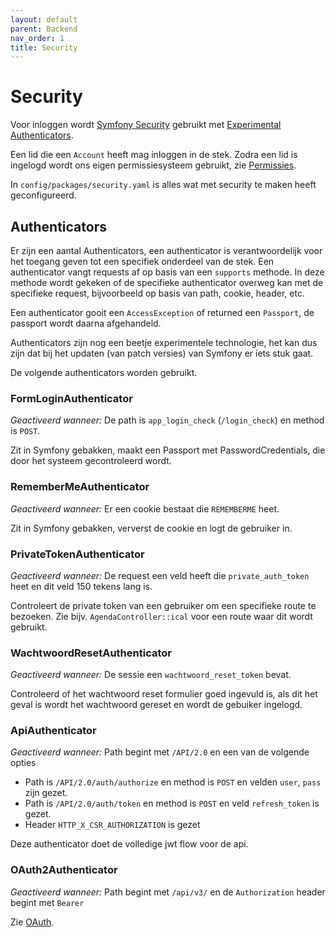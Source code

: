 ```yaml
---
layout: default
parent: Backend
nav_order: 1
title: Security
---
```


# Security

Voor inloggen wordt [Symfony Security](https://symfony.com/doc/current/security.html) gebruikt met [Experimental Authenticators](https://symfony.com/doc/current/security/experimental_authenticators.html).

Een lid die een `Account` heeft mag inloggen in de stek. Zodra een lid is ingelogd wordt ons eigen permissiesysteem gebruikt, zie [Permissies](permissies.md).

In `config/packages/security.yaml` is alles wat met security te maken heeft geconfigureerd.

## Authenticators

Er zijn een aantal Authenticators, een authenticator is verantwoordelijk voor het toegang geven tot een specifiek onderdeel van de stek. Een authenticator vangt requests af op basis van een `supports` methode. In deze methode wordt gekeken of de specifieke authenticator overweg kan met de specifieke request, bijvoorbeeld op basis van path, cookie, header, etc.

Een authenticator gooit een `AccessException` of returned een `Passport`, de passport wordt daarna afgehandeld.

Authenticators zijn nog een beetje experimentele technologie, het kan dus zijn dat bij het updaten (van patch versies) van Symfony er iets stuk gaat.

De volgende authenticators worden gebruikt.

### FormLoginAuthenticator

*Geactiveerd wanneer:* De path is `app_login_check` (`/login_check`) en method is `POST`.

Zit in Symfony gebakken, maakt een Passport met PasswordCredentials, die door het systeem gecontroleerd wordt.

### RememberMeAuthenticator

*Geactiveerd wanneer:* Er een cookie bestaat die `REMEMBERME` heet.

Zit in Symfony gebakken, ververst de cookie en logt de gebruiker in.

### PrivateTokenAuthenticator

*Geactiveerd wanneer:* De request een veld heeft die `private_auth_token` heet en dit veld 150 tekens lang is.

Controleert de private token van een gebruiker om een specifieke route te bezoeken. Zie bijv. `AgendaController::ical` voor een route waar dit wordt gebruikt.

### WachtwoordResetAuthenticator

*Geactiveerd wanneer:* De sessie een `wachtwoord_reset_token` bevat.

Controleerd of het wachtwoord reset formulier goed ingevuld is, als dit het geval is wordt het wachtwoord gereset en wordt de gebuiker ingelogd.

### ApiAuthenticator

*Geactiveerd wanneer:* Path begint met `/API/2.0` en een van de volgende opties
- Path is `/API/2.0/auth/authorize` en method is `POST` en velden `user`, `pass` zijn gezet.
- Path is `/API/2.0/auth/token` en method is `POST` en veld `refresh_token` is gezet.
- Header `HTTP_X_CSR_AUTHORIZATION` is gezet

Deze authenticator doet de volledige jwt flow voor de api.

### OAuth2Authenticator

*Geactiveerd wanneer:* Path begint met `/api/v3/` en de `Authorization` header begint met `Bearer `

Zie [OAuth](../onderdelen/oauth.md).


